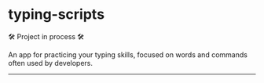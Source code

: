 # typing-scripts
🛠 Project in process 🛠 

An app for practicing your typing skills, focused on words and commands often used by developers.

_______
